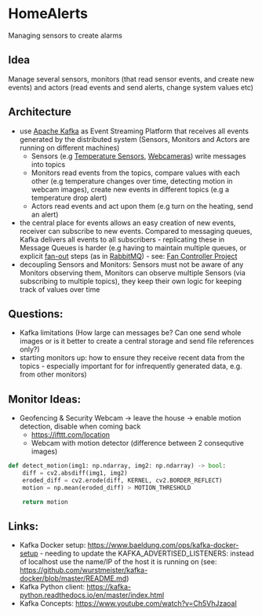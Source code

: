 # HomeAlerts
Managing sensors to create alarms

## Idea
Manage several sensors, monitors (that read sensor events, and create new events) and actors (read events and send alerts, change system values etc)

## Architecture
* use [Apache Kafka](https://kafka.apache.org/) as Event Streaming Platform that receives all events generated by the distributed system (Sensors, Monitors and Actors are running on different machines)
  * Sensors (e.g [Temperature Sensors](https://github.com/brakid/Sensor), [Webcameras](https://github.com/brakid/MLNotebooks/blob/master/webcam.py)) write messages into topics
  * Monitors read events from the topics, compare values with each other (e.g temperature changes over time, detecting motion in webcam images), create new events in different topics (e.g a temperature drop alert)
  * Actors read events and act upon them (e.g turn on the heating, send an alert)
* the central place for events allows an easy creation of new events, receiver can subscribe to new events. Compared to messaging queues, Kafka delivers all events to all subscribers - replicating these in Message Queues is harder (e.g having to maintain multiple queues, or explicit [fan-out](https://hevodata.com/learn/rabbitmq-exchange-type/#fanout) steps (as in [RabbitMQ](https://www.rabbitmq.com/)) - see: [Fan Controller Project](https://github.com/brakid/FanController)
* decoupling Sensors and Monitors: Sensors must not be aware of any Monitors observing them, Monitors can observe multiple Sensors (via subscribing to multiple topics), they keep their own logic for keeping track of values over time

## Questions:
* Kafka limitations (How large can messages be? Can one send whole images or is it better to create a central storage and send file references only?)
* starting monitors up: how to ensure they receive recent data from the topics - especially important for for infrequently generated data, e.g. from other monitors)

## Monitor Ideas:
* Geofencing & Security Webcam -> leave the house -> enable motion detection, disable when coming back
  * https://ifttt.com/location
  * Webcam with motion detector (difference between 2 consequtive images)
```python
def detect_motion(img1: np.ndarray, img2: np.ndarray) -> bool:
    diff = cv2.absdiff(img1, img2)
    eroded_diff = cv2.erode(diff, KERNEL, cv2.BORDER_REFLECT)
    motion = np.mean(eroded_diff) > MOTION_THRESHOLD

    return motion
```

## Links:
* Kafka Docker setup: https://www.baeldung.com/ops/kafka-docker-setup - needing to update the KAFKA_ADVERTISED_LISTENERS: instead of localhost use the name/IP of the host it is running on (see: https://github.com/wurstmeister/kafka-docker/blob/master/README.md)
* Kafka Python client: https://kafka-python.readthedocs.io/en/master/index.html
* Kafka Concepts: https://www.youtube.com/watch?v=Ch5VhJzaoaI
